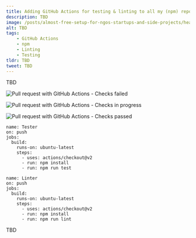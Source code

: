 ```yaml
---
title: Adding GitHub Actions for testing & linting to all my (npm) repositories
description: TBD
image: /posts/almost-free-setup-for-ngos-startups-and-side-projects/header.png
alt: TBD
tags: 
    - GitHub Actions
    - npm
    - Linting
    - Testing
tldr: TBD
tweet: TBD
---
```


TBD

![Pull request with GitHub Actions - Checks failed](/posts/adding-github-actions-for-testing-linting-to-all-my-repositories/checks_failed.png)

![Pull request with GitHub Actions - Checks in progress](/posts/adding-github-actions-for-testing-linting-to-all-my-repositories/checks_in_progress.png)

![Pull request with GitHub Actions - Checks passed](/posts/adding-github-actions-for-testing-linting-to-all-my-repositories/checks_passed.png)

```yaml[.github/workflows/test.yml]
name: Tester
on: push
jobs:
  build:
    runs-on: ubuntu-latest
    steps:
      - uses: actions/checkout@v2
      - run: npm install
      - run: npm run test
```

```yaml[.github/workflows/lint.yml]
name: Linter
on: push
jobs:
  build:
    runs-on: ubuntu-latest
    steps:
      - uses: actions/checkout@v2
      - run: npm install
      - run: npm run lint
```

<thanks>
    TBD
</thanks>
